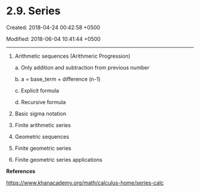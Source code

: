 # 2.9. Series

Created: 2018-04-24 00:42:58 +0500

Modified: 2018-06-04 10:41:44 +0500

---

1.  Arithmetic sequences (Arithmeric Progression)

    a.  Only addition and subtraction from previous number

    b.  a = base_term + difference (n-1)

    c.  Explicit formula

    d.  Recursive formula

2.  Basic sigma notation

3.  Finite arithmetic series

4.  Geometric sequences

5.  Finite geometric series

6.  Finite geometric series applications





**References**

<https://www.khanacademy.org/math/calculus-home/series-calc>
